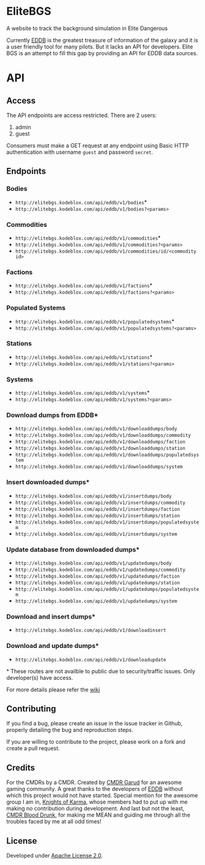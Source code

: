 # EliteBGS

A website to track the background simulation in Elite Dangerous

Currently [EDDB](https://eddb.io/) is the greatest treasure of information of the galaxy and it is a user friendly tool for many pilots. But it lacks an API for developers. Elite BGS is an attempt to fill this gap by providing an API for EDDB data sources.

# API

## Access

The API endpoints are access restricted. There are 2 users:

1. admin
2. guest

Consumers must make a GET request at any endpoint using Basic HTTP authentication with username `guest` and password `secret`.

## Endpoints

### Bodies

- `http://elitebgs.kodeblox.com/api/eddb/v1/bodies`*
- `http://elitebgs.kodeblox.com/api/eddb/v1/bodies?<params>`

### Commodities

- `http://elitebgs.kodeblox.com/api/eddb/v1/commodities`*
- `http://elitebgs.kodeblox.com/api/eddb/v1/commodities?<params>`
- `http://elitebgs.kodeblox.com/api/eddb/v1/commodities/id/<commodity id>`

### Factions

- `http://elitebgs.kodeblox.com/api/eddb/v1/factions`*
- `http://elitebgs.kodeblox.com/api/eddb/v1/factions?<params>`

### Populated Systems

- `http://elitebgs.kodeblox.com/api/eddb/v1/populatedsystems`*
- `http://elitebgs.kodeblox.com/api/eddb/v1/populatedsystems?<params>`

### Stations

- `http://elitebgs.kodeblox.com/api/eddb/v1/stations`*
- `http://elitebgs.kodeblox.com/api/eddb/v1/stations?<params>`

### Systems

- `http://elitebgs.kodeblox.com/api/eddb/v1/systems`*
- `http://elitebgs.kodeblox.com/api/eddb/v1/systems?<params>`

### Download dumps from EDDB*

- `http://elitebgs.kodeblox.com/api/eddb/v1/downloaddumps/body`
- `http://elitebgs.kodeblox.com/api/eddb/v1/downloaddumps/commodity`
- `http://elitebgs.kodeblox.com/api/eddb/v1/downloaddumps/faction`
- `http://elitebgs.kodeblox.com/api/eddb/v1/downloaddumps/station`
- `http://elitebgs.kodeblox.com/api/eddb/v1/downloaddumps/populatedsystem`
- `http://elitebgs.kodeblox.com/api/eddb/v1/downloaddumps/system`

### Insert downloaded dumps*

- `http://elitebgs.kodeblox.com/api/eddb/v1/insertdumps/body`
- `http://elitebgs.kodeblox.com/api/eddb/v1/insertdumps/commodity`
- `http://elitebgs.kodeblox.com/api/eddb/v1/insertdumps/faction`
- `http://elitebgs.kodeblox.com/api/eddb/v1/insertdumps/station`
- `http://elitebgs.kodeblox.com/api/eddb/v1/insertdumps/populatedsystem`
- `http://elitebgs.kodeblox.com/api/eddb/v1/insertdumps/system`

### Update database from downloaded dumps*

- `http://elitebgs.kodeblox.com/api/eddb/v1/updatedumps/body`
- `http://elitebgs.kodeblox.com/api/eddb/v1/updatedumps/commodity`
- `http://elitebgs.kodeblox.com/api/eddb/v1/updatedumps/faction`
- `http://elitebgs.kodeblox.com/api/eddb/v1/updatedumps/station`
- `http://elitebgs.kodeblox.com/api/eddb/v1/updatedumps/populatedsystem`
- `http://elitebgs.kodeblox.com/api/eddb/v1/updatedumps/system`

### Download and insert dumps*

- `http://elitebgs.kodeblox.com/api/eddb/v1/downloadinsert`

### Download and update dumps*

- `http://elitebgs.kodeblox.com/api/eddb/v1/downloadupdate`

\* These routes are not availble to public due to security/traffic issues. Only developer(s) have access.

For more details please refer the [wiki](https://github.com/SayakMukhopadhyay/elitebgs/wiki "EliteBGS Wiki")

## Contributing

If you find a bug, please create an issue in the issue tracker in Github, properly detailing the bug and reproduction steps.

If you are willing to contribute to the project, please work on a fork and create a pull request.

## Credits

For the CMDRs by a CMDR. Created by [CMDR Garud](https://forums.frontier.co.uk/member.php/136073-Garud) for an awesome gaming community. 
A great thanks to the developers of [EDDB](https://eddb.io/) without which this project would not have started. Special mention for the awesome group I am in, [Knights of Karma](http://knightsofkarma.com/), whose members had to put up with me making no contribution during development. And last but not the least, [CMDR Blood Drunk](https://forums.frontier.co.uk/member.php/125031-Blood-Drunk), for making me MEAN and guiding me through all the troubles faced by me at all odd times!

## License

Developed under [Apache License 2.0](https://choosealicense.com/licenses/apache-2.0/).
